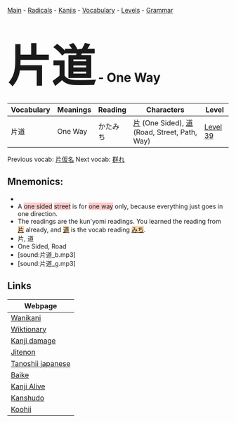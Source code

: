 <style> bigfont {font-size: 100px}</style>
[Main](../README.md) -
[Radicals](../radicals.md) -
[Kanjis](../kanjis.md) -
[Vocabulary](../vocabulary.md) -
[Levels](../levels.md) -
[Grammar](../grammar.md)
# <bigfont> 片道</bigfont> - One Way 

| Vocabulary | Meanings | Reading | Characters | Level |
| --- | --- | --- | --- | --- |
| 片道 | One Way | かたみち |  [片](../kanjis/片.md) (One Sided), [道](../kanjis/道.md) (Road, Street, Path, Way) | [Level 39](../levels/wk_level39.md) |

Previous vocab: [片仮名](片仮名.md) Next vocab: [群れ](群れ.md) 

## Mnemonics:

* 
* A <span style="background-color:#ffcccb"> one sided</span> <span style="background-color:#ffcccb"> street</span> is for <span style="background-color:#ffcccb"> one way</span> only, because everything just goes in one direction.
* The readings are the kun'yomi readings. You learned the reading from <span style="background-color:#fed8b1"> [片](https://jisho.org/search/片)</span> already, and <span style="background-color:#fed8b1"> [道](https://jisho.org/search/道)</span> is the vocab reading <span style="background-color:#fed8b1"> [みち](https://jisho.org/search/みち)</span>.
* 片, 道
* One Sided, Road
* [sound:片道_b.mp3]
* [sound:片道_g.mp3]


## Links 

| Webpage |
| --- |
| [Wanikani          ](https://www.wanikani.com/kanji/片道) |
| [Wiktionary        ](https://en.wiktionary.org/wiki/片道) |
| [Kanji damage      ](http://www.kanjidamage.com/kanji/search?utf8=✓&q=片道) |
| [Jitenon           ](https://jitenon.com/kanji/片道) |
| [Tanoshii japanese ](https://www.tanoshiijapanese.com/dictionary/kanji.cfm?k=片道) |
| [Baike             ](https://baike.baidu.com/item/片道) |
| [Kanji Alive       ](https://app.kanjialive.com/片道) |
| [Kanshudo          ](https://www.kanshudo.com/searchmn?q=片道) |
| [Koohii            ](https://kanji.koohii.com/study/kanji/片道) |
